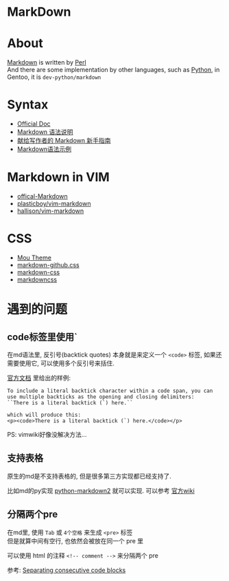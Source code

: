 # MarkDown #

# About #

[Markdown](http://daringfireball.net/projects/markdown/) is written by [Perl](http://daringfireball.net/projects/markdown/)  
And there are some implementation by other languages, such as [Python](http://freewisdom.org/projects/python-markdown/), in Gentoo, it is `dev-python/markdown`

# Syntax #

* [Official Doc](http://daringfireball.net/projects/markdown/syntax)
* [Markdown 语法说明](http://wowubuntu.com/markdown)
* [献给写作者的 Markdown 新手指南](https://reader.mx/p/6529)
* [Markdown语法示例](http://liufeiyu.cn/markdown/2012/12/28/markdown-learning.html)

# Markdown in VIM #

* [offical-Markdown](http://www.vim.org/scripts/script.php?script_id=2882)
* [plasticboy/vim-markdown](https://github.com/plasticboy/vim-markdown)
* [hallison/vim-markdown](https://github.com/hallison/vim-markdown/tree/changes)

# CSS #

* [Mou Theme](https://github.com/gcollazo/mou-theme-github2)
* [markdown-github.css](http://uedsky.com/static/css/markdown-github.css)
* [markdown-css](https://github.com/mrcoles/markdown-css)
* [markdowncss](http://kevinburke.bitbucket.org/markdowncss)

# 遇到的问题 #

## code标签里使用` ##
在md语法里, 反引号(backtick quotes) 本身就是来定义一个 `<code>` 标签, 如果还需要使用它, 可以使用多个反引号来括住.

[官方文档](http://daringfireball.net/projects/markdown/syntax#code) 里给出的样例:

	To include a literal backtick character within a code span, you can use multiple backticks as the opening and closing delimiters:
	``There is a literal backtick (`) here.``

	which will produce this:
	<p><code>There is a literal backtick (`) here.</code></p>


PS: vimwiki好像没解决方法...

## 支持表格 ##
原生的md是不支持表格的, 但是很多第三方实现都已经支持了.

比如md的py实现 [python-markdown2](https://github.com/trentm/python-markdown2) 就可以实现. 可以参考 [官方wiki](https://github.com/trentm/python-markdown2/wiki/wiki-tables)

## 分隔两个pre ##
在md里, 使用 `Tab` 或 `4个空格` 来生成 `<pre>` 标签  
但是就算中间有空行, 也依然会被放在同一个 pre 里  

可以使用 html 的注释 `<!-- comment -->` 来分隔两个 pre

参考: [Separating consecutive code blocks](http://meta.stackoverflow.com/questions/152358/separating-consecutive-code-blocks)
